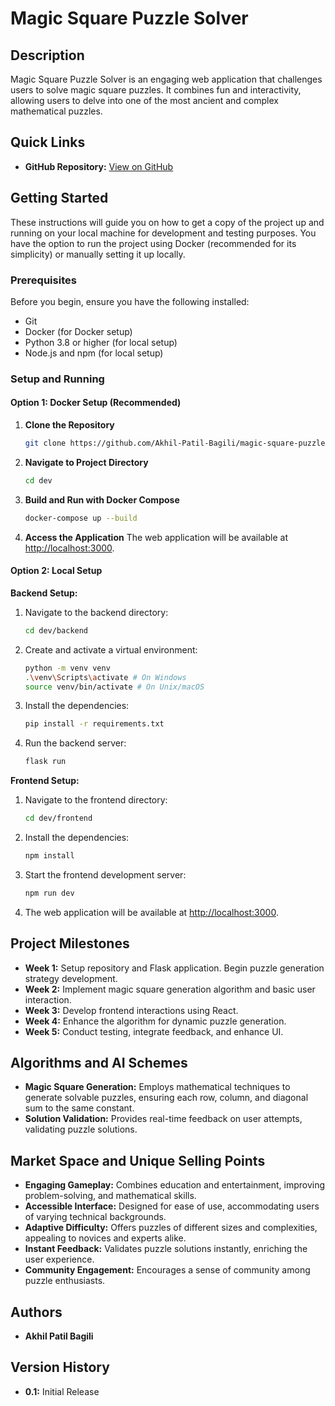 # Magic Square Puzzle Solver

## Description

Magic Square Puzzle Solver is an engaging web application that challenges users to solve magic square puzzles. It combines fun and interactivity, allowing users to delve into one of the most ancient and complex mathematical puzzles.

## Quick Links

- **GitHub Repository:** [View on GitHub](https://github.com/Akhil-Patil-Bagili/magic-square-puzzle-solver)

## Getting Started

These instructions will guide you on how to get a copy of the project up and running on your local machine for development and testing purposes. You have the option to run the project using Docker (recommended for its simplicity) or manually setting it up locally.

### Prerequisites

Before you begin, ensure you have the following installed:
- Git
- Docker (for Docker setup)
- Python 3.8 or higher (for local setup)
- Node.js and npm (for local setup)

### Setup and Running

#### Option 1: Docker Setup (Recommended)

1. **Clone the Repository**
    ```bash
    git clone https://github.com/Akhil-Patil-Bagili/magic-square-puzzle-solver.git
    ```

2. **Navigate to Project Directory**
    ```bash
    cd dev
    ```

3. **Build and Run with Docker Compose**
    ```bash
    docker-compose up --build
    ```

4. **Access the Application**
    The web application will be available at [http://localhost:3000](http://localhost:3000).

#### Option 2: Local Setup

**Backend Setup:**

1. Navigate to the backend directory:
    ```bash
    cd dev/backend
    ```

2. Create and activate a virtual environment:
    ```bash
    python -m venv venv
    .\venv\Scripts\activate # On Windows
    source venv/bin/activate # On Unix/macOS
    ```

3. Install the dependencies:
    ```bash
    pip install -r requirements.txt
    ```

4. Run the backend server:
    ```bash
    flask run
    ```

**Frontend Setup:**

1. Navigate to the frontend directory:
    ```bash
    cd dev/frontend
    ```

2. Install the dependencies:
    ```bash
    npm install
    ```

3. Start the frontend development server:
    ```bash
    npm run dev
    ```

4. The web application will be available at [http://localhost:3000](http://localhost:3000).

## Project Milestones

- **Week 1:** Setup repository and Flask application. Begin puzzle generation strategy development.
- **Week 2:** Implement magic square generation algorithm and basic user interaction.
- **Week 3:** Develop frontend interactions using React.
- **Week 4:** Enhance the algorithm for dynamic puzzle generation.
- **Week 5:** Conduct testing, integrate feedback, and enhance UI.

## Algorithms and AI Schemes

- **Magic Square Generation:** Employs mathematical techniques to generate solvable puzzles, ensuring each row, column, and diagonal sum to the same constant.
- **Solution Validation:** Provides real-time feedback on user attempts, validating puzzle solutions.

## Market Space and Unique Selling Points

- **Engaging Gameplay:** Combines education and entertainment, improving problem-solving, and mathematical skills.
- **Accessible Interface:** Designed for ease of use, accommodating users of varying technical backgrounds.
- **Adaptive Difficulty:** Offers puzzles of different sizes and complexities, appealing to novices and experts alike.
- **Instant Feedback:** Validates puzzle solutions instantly, enriching the user experience.
- **Community Engagement:** Encourages a sense of community among puzzle enthusiasts.

## Authors

- **Akhil Patil Bagili**

## Version History

- **0.1:** Initial Release
